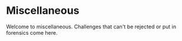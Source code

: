 # Miscellaneous

Welcome to miscellaneous. Challenges that can't be rejected or put in forensics come here. 
